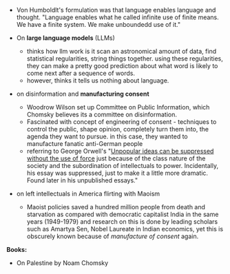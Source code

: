 - Von Humboldlt's formulation was that language enables language and thought. "Language enables what he called infinite use of finite means. We have a finite system. We make unboundedd use of it."

- On **large language models** (LLMs)
	- thinks how llm work is it scan an astronomical amount of data, find statistical regularities, string things together. using these regularities, they can make a pretty good prediction about what word is likely to come next after a sequence of words. 
	- however, thinks it tells us nothing about language. 

- on disinformation and **manufacturing consent**
	- Woodrow Wilson set up Committee on Public Information, which Chomsky believes its a committee on disinformation. 
	- Fascinated with concept of engineering of consent - techniques to control the public, shape opinion, completely turn them into, the agenda they want to pursue. in this case, they wanted to manufacture fanatic anti-German people
	- referring to George Orwell's "[Unpopular ideas can be suppressed without the use of force](https://orwellsociety.com/chomsky-orwell-and-the-myth-of-press-freedom/) just because of the class nature of the society and the subordination of intellectuals to power. Incidentally, his essay was suppressed, just to make it a little more dramatic. Found later in his unpublished essays."

- on left intellectuals in America flirting with Maoism
	- Maoist policies saved a hundred million people from death and starvation as compared with democratic capitalist India in the same years (1949-1979) and research on this is done by leading scholars such as Amartya Sen, Nobel Laureate in Indian economics, yet this is obscurely known because of *manufacture of consent* again. 


**Books:**
- On Palestine by Noam Chomsky